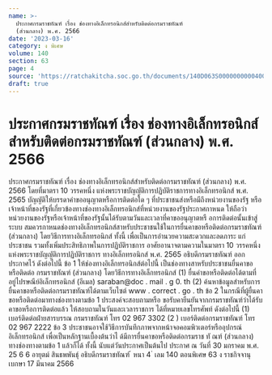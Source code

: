 ```yaml
---
name: >-
  ประกาศกรมราชทัณฑ์ เรื่อง ช่องทางอิเล็กทรอนิกส์สำหรับติดต่อกรมราชทัณฑ์
  (ส่วนกลาง) พ.ศ. 2566
date: '2023-03-16'
category: ง พิเศษ
volume: 140
section: 63
page: 4
source: 'https://ratchakitcha.soc.go.th/documents/140D063S0000000000400.pdf'
draft: true
---
```


# ประกาศกรมราชทัณฑ์ เรื่อง ช่องทางอิเล็กทรอนิกส์สำหรับติดต่อกรมราชทัณฑ์ (ส่วนกลาง) พ.ศ. 2566

ประกาศกรมราชทัณฑ์ เรื่อง ช่องทางอิเล็กทรอนิกส์สำหรับติดต่อกรมราชทัณฑ์ (ส่วนกลาง) พ.ศ. 2566 โดยที่มาตรา 10 วรรคหนึ่ง แห่งพระราชบัญญัติการปฏิบัติราชการทางอิเล็กทรอนิกส์ พ.ศ. 2565 บัญญัติให้บรรดาคำขออนุญาตหรือการติดต่อใด ๆ ที่ประชาชนส่งหรือมีถึงหน่วยงานของรัฐ หรือเจ้าหน้าที่ของรัฐที่เกี่ยวข้องทางช่องทางอิเล็กทรอนิกส์ที่หน่วยงานของรัฐประกาศกาหนด ให้ถือว่า หน่วยงานของรัฐหรือเจ้าหน้าที่ของรัฐนั้นได้รับตามวันและเวลาที่คาขออนุญาตหรื อการติดต่อนั้นเข้าสู่ ระบบ สมควรกาหนดช่องทางอิเล็กทรอนิกส์สาหรับประชาชนใช้ในการยื่นคาขอหรือติดต่อกรมราชทัณฑ์ (ส่วนกลาง) โดยวิธีการทางอิเล็กทรอนิกส์ ทั้งนี้ เพื่อเป็นการอำนวยความสะดวกและลดภาระ แก่ประชาชน รวมทั้งเพิ่มประสิทธิภาพในการปฏิบัติราชการ อาศัยอานาจตามความในมาตรา 10 วรรคหนึ่ง แห่งพระราชบัญญัติการปฏิบัติราชการ ทางอิเล็กทรอนิกส์ พ.ศ. 2565 อธิบดีกรมราชทัณฑ์ ออกประกาศไว้ ดังต่อไปนี้ ข้อ 1 ให้ช่องทางอิเล็กทรอนิกส์ต่อไปนี้ เป็นช่องทางสาหรับประชาชนยื่นคาขอหรือติดต่อ กรมราชทัณฑ์ (ส่วนกลาง) โดยวิธีการทางอิเล็กทรอนิกส์ (1) ยื่นคำขอหรือติดต่อได้ตามที่อยู่ไปรษณีย์อิเล็กทรอนิกส์ (อีเมล) saraban@doc . mail . g 0. th (2) ค้นหาข้อมูลสำหรับการยื่นคาขอหรือติดต่อกรมราชทัณฑ์ได้ตามเว็บไซต์ www . correct . go . th ข้อ 2 ในกรณีที่ผู้ยื่นคาขอหรือติดต่อมาทางช่องทางตามข้อ 1 ประสงค์จะสอบถามหรือ ขอรับคายืนยันจากกรมราชทัณฑ์ว่าได้รับคาขอหรือการติดต่อแล้ว ให้สอบถามในวันและเวลาราชการ ได้ที่หมายเลขโทรศัพท์ ดังต่อไปนี้ (1) เบอร์ติดต่อฝ่ายสารบรรณ กรมราชทัณฑ์ โทร 02 967 3302 (2 ) เบอร์ติดต่อกรมราชทัณฑ์ โทร 02 967 2222 ข้อ 3 ประชาชนอาจใช้วิธีการบันทึกภาพจากหน้าจอคอมพิวเตอร์หรืออุปกรณ์อิเล็กทรอนิกส์ เพื่อเป็นหลักฐานเบื้องต้นว่าไ ด้มีการยื่นคาขอหรือติดต่อกรมราช ทั ณฑ์ (ส่วนกลาง) ทางช่องทางตามข้อ 1 แล้วก็ได้ ทั้งนี้ นับแต่วันประกาศเป็นต้นไป ประกาศ ณ วันที่ 30 มกราคม พ.ศ. 25 6 6 อายุตม์ สินธพพันธุ์ อธิบดีกรมราชทัณฑ์ ้ หนา 4 ่ เลม 140 ตอนพิเศษ 63 ง ราชกิจจานุเบกษา 17 มีนาคม 2566
